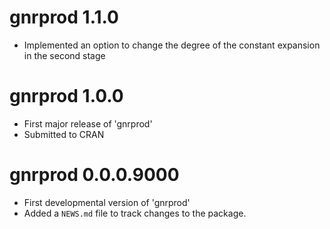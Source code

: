 # gnrprod 1.1.0
* Implemented an option to change the degree of the constant expansion in the second stage

# gnrprod 1.0.0
* First major release of 'gnrprod'
* Submitted to CRAN

# gnrprod 0.0.0.9000

* First developmental version of 'gnrprod'
* Added a `NEWS.md` file to track changes to the package.